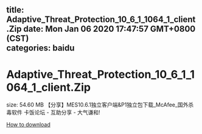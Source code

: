 
title: Adaptive_Threat_Protection_10_6_1_1064_1_client.Zip
date: Mon Jan 06 2020 17:47:57 GMT+0800 (CST)    
categories: baidu
---

# Adaptive_Threat_Protection_10_6_1_1064_1_client.Zip
size: 54.60 MB
 【分享】MES10.6.1独立客户端&P1独立包下载_McAfee_国外杀毒软件 卡饭论坛 - 互助分享 - 大气谦和!
 

[How to download](https://bpcam.bemobtrk.com/go/2ceec3aa-1ca2-46d6-b9ff-aaa5c184517c?jno=3575)